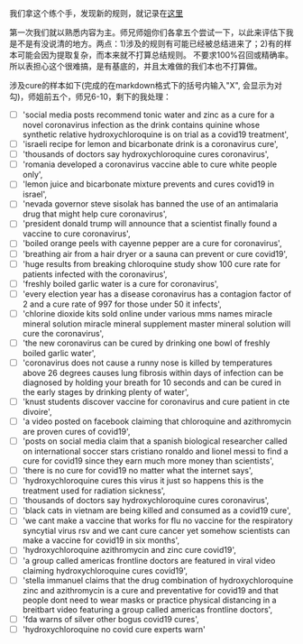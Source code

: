 我们拿这个练个手，发现新的规则，就记录在[这里](https://github.com/msg-bq/Fake-news/blob/main/Translate_NL_to_LF/Pseudo_Specification.md)

第一次我们就以熟悉内容为主。师兄师姐你们各拿五个尝试一下，以此来评估下我是不是有没说清的地方。两点：1)涉及的规则有可能已经被总结进来了；2)有的样本可能会因为提取复杂，而本来就不打算总结规则。
不要求100%召回或精确率。所以表担心这个很难搞，是有基底的，并且太难做的我们本也不打算做。

涉及cure的样本如下(完成的在markdown格式下的括号内输入"X", 会显示为对勾)，师姐前五个，师兄6-10，剩下的我处理：

- [ ] 'social media posts recommend tonic water and zinc as a cure for a novel coronavirus infection as the drink contains quinine whose synthetic relative hydroxychloroquine is on trial as a covid19 treatment',
- [ ] 'israeli recipe for lemon and bicarbonate drink is a coronavirus cure',
- [ ] 'thousands of doctors say hydroxychloroquine cures coronavirus',
- [ ] 'romania developed a coronavirus vaccine able to cure white people only',
- [ ] 'lemon juice and bicarbonate mixture prevents and cures covid19 in israel',
- [ ] 'nevada governor steve sisolak has banned the use of an antimalaria drug that might help cure coronavirus',
- [ ] 'president donald trump will announce that a scientist finally found a vaccine to cure coronavirus',
- [ ] 'boiled orange peels with cayenne pepper are a cure for coronavirus',
- [ ] 'breathing air from a hair dryer or a sauna can prevent or cure covid19',
- [ ] 'huge results from breaking chloroquine study show 100 cure rate for patients infected with the coronavirus',
- [ ] 'freshly boiled garlic water is a cure for coronavirus',
- [ ] 'every election year has a disease coronavirus has a contagion factor of 2 and a cure rate of 997 for those under 50 it infects',
- [ ] 'chlorine dioxide kits sold online under various mms names  miracle mineral solution miracle mineral supplement master mineral solution  will cure the coronavirus',
- [ ] 'the new coronavirus can be cured by drinking one bowl of freshly boiled garlic water',
- [ ] 'coronavirus does not cause a runny nose is killed by temperatures above 26 degrees causes lung fibrosis within days of infection can be diagnosed by holding your breath for 10 seconds and can be cured in the early stages by drinking plenty of water',
- [ ] 'knust students discover vaccine for coronavirus and cure patient in cte divoire',
- [ ] 'a video posted on facebook claiming that chloroquine and azithromycin are proven cures of covid19',
- [ ] 'posts on social media claim that a spanish biological researcher called on international soccer stars cristiano ronaldo and lionel messi to find a cure for covid19 since they earn much more money than scientists',
- [ ] 'there is no cure for covid19 no matter what the internet says',
- [ ] 'hydroxychloroquine cures this virus it just so happens this is the treatment used for radiation sickness',
- [ ] 'thousands of doctors say hydroxychloroquine cures coronavirus',
- [ ] 'black cats in vietnam are being killed and consumed as a covid19 cure',
- [ ] 'we cant make a vaccine that works for flu no vaccine for the respiratory syncytial virus rsv and we cant cure cancer yet somehow scientists can make a vaccine for covid19 in six months',
- [ ] 'hydroxychloroquine azithromycin and zinc cure covid19',
- [ ] 'a group called americas frontline doctors are featured in viral video claiming hydroxychloroquine cures covid19',
- [ ] 'stella immanuel claims that the drug combination of hydroxychloroquine zinc and azithromycin is a cure and preventative for covid19 and that people dont need to wear masks or practice physical distancing in a breitbart video featuring a group called americas frontline doctors',
- [ ] 'fda warns of silver other bogus covid19 cures',
- [ ] 'hydroxychloroquine no covid cure experts warn'
